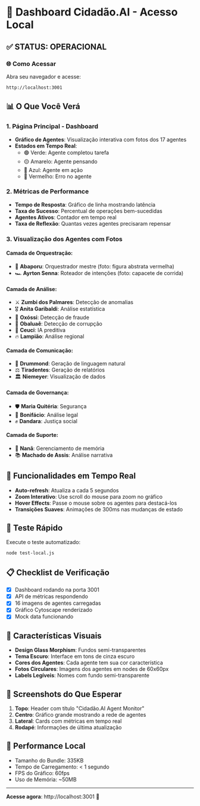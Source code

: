 # 🎯 Dashboard Cidadão.AI - Acesso Local

## ✅ STATUS: OPERACIONAL

### 🌐 Como Acessar
Abra seu navegador e acesse:
```
http://localhost:3001
```

## 📊 O Que Você Verá

### 1. Página Principal - Dashboard
- **Gráfico de Agentes**: Visualização interativa com fotos dos 17 agentes
- **Estados em Tempo Real**:
  - 🟢 Verde: Agente completou tarefa
  - 🟡 Amarelo: Agente pensando
  - 🔵 Azul: Agente em ação
  - 🔴 Vermelho: Erro no agente

### 2. Métricas de Performance
- **Tempo de Resposta**: Gráfico de linha mostrando latência
- **Taxa de Sucesso**: Percentual de operações bem-sucedidas
- **Agentes Ativos**: Contador em tempo real
- **Taxa de Reflexão**: Quantas vezes agentes precisaram repensar

### 3. Visualização dos Agentes com Fotos

#### Camada de Orquestração:
- 🎯 **Abaporu**: Orquestrador mestre (foto: figura abstrata vermelha)
- 🏎️ **Ayrton Senna**: Roteador de intenções (foto: capacete de corrida)

#### Camada de Análise:
- ⚔️ **Zumbi dos Palmares**: Detecção de anomalias
- 🎖️ **Anita Garibaldi**: Análise estatística
- 🏹 **Oxóssi**: Detecção de fraude
- 🐍 **Obaluaê**: Detecção de corrupção
- 🌿 **Ceuci**: IA preditiva
- 🔥 **Lampião**: Análise regional

#### Camada de Comunicação:
- 📝 **Drummond**: Geração de linguagem natural
- ⚖️ **Tiradentes**: Geração de relatórios
- 🏛️ **Niemeyer**: Visualização de dados

#### Camada de Governança:
- 🛡️ **Maria Quitéria**: Segurança
- 📜 **Bonifácio**: Análise legal
- ✊ **Dandara**: Justiça social

#### Camada de Suporte:
- 🌙 **Nanã**: Gerenciamento de memória
- 📚 **Machado de Assis**: Análise narrativa

## 🔄 Funcionalidades em Tempo Real

- **Auto-refresh**: Atualiza a cada 5 segundos
- **Zoom Interativo**: Use scroll do mouse para zoom no gráfico
- **Hover Effects**: Passe o mouse sobre os agentes para destacá-los
- **Transições Suaves**: Animações de 300ms nas mudanças de estado

## 🧪 Teste Rápido

Execute o teste automatizado:
```bash
node test-local.js
```

## 📋 Checklist de Verificação

- [x] Dashboard rodando na porta 3001
- [x] API de métricas respondendo
- [x] 16 imagens de agentes carregadas
- [x] Gráfico Cytoscape renderizado
- [x] Mock data funcionando

## 🎨 Características Visuais

- **Design Glass Morphism**: Fundos semi-transparentes
- **Tema Escuro**: Interface em tons de cinza escuro
- **Cores dos Agentes**: Cada agente tem sua cor característica
- **Fotos Circulares**: Imagens dos agentes em nodes de 60x60px
- **Labels Legíveis**: Nomes com fundo semi-transparente

## 📸 Screenshots do Que Esperar

1. **Topo**: Header com título "Cidadão.AI Agent Monitor"
2. **Centro**: Gráfico grande mostrando a rede de agentes
3. **Lateral**: Cards com métricas em tempo real
4. **Rodapé**: Informações de última atualização

## 🚀 Performance Local

- Tamanho do Bundle: 335KB
- Tempo de Carregamento: < 1 segundo
- FPS do Gráfico: 60fps
- Uso de Memória: ~50MB

---

**Acesse agora**: http://localhost:3001 🎯